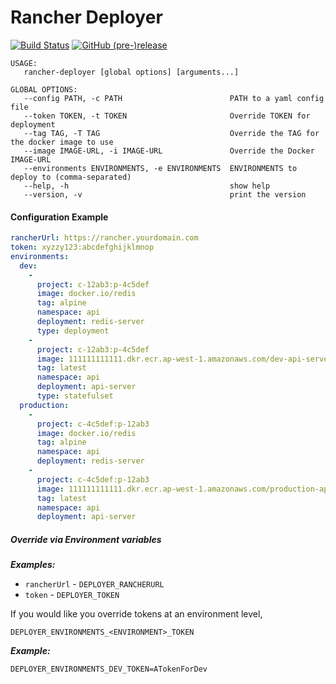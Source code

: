 # Rancher Deployer

[![Build Status](https://travis-ci.com/niranjan94/rancher-deployer.svg?branch=master)](https://travis-ci.com/niranjan94/rancher-deployer) 
[![GitHub (pre-)release](https://img.shields.io/github/release/niranjan94/rancher-deployer/all.svg)](https://github.com/niranjan94/rancher-deployer/releases/latest)



```
USAGE:
   rancher-deployer [global options] [arguments...]

GLOBAL OPTIONS:
   --config PATH, -c PATH                        PATH to a yaml config file
   --token TOKEN, -t TOKEN                       Override TOKEN for deployment
   --tag TAG, -T TAG                             Override the TAG for the docker image to use
   --image IMAGE-URL, -i IMAGE-URL               Override the Docker IMAGE-URL
   --environments ENVIRONMENTS, -e ENVIRONMENTS  ENVIRONMENTS to deploy to (comma-separated)
   --help, -h                                    show help
   --version, -v                                 print the version
```

#### Configuration Example

```yaml
rancherUrl: https://rancher.yourdomain.com
token: xyzzy123:abcdefghijklmnop
environments:
  dev:
    -
      project: c-12ab3:p-4c5def
      image: docker.io/redis
      tag: alpine
      namespace: api
      deployment: redis-server
      type: deployment
    -
      project: c-12ab3:p-4c5def
      image: 111111111111.dkr.ecr.ap-west-1.amazonaws.com/dev-api-server
      tag: latest
      namespace: api
      deployment: api-server
      type: statefulset
  production:
    -
      project: c-4c5def:p-12ab3
      image: docker.io/redis
      tag: alpine
      namespace: api
      deployment: redis-server
    -
      project: c-4c5def:p-12ab3
      image: 111111111111.dkr.ecr.ap-west-1.amazonaws.com/production-api-server
      tag: latest
      namespace: api
      deployment: api-server
```

##### Override via Environment variables

_**Examples:**_

- `rancherUrl` - `DEPLOYER_RANCHERURL`
- `token` - `DEPLOYER_TOKEN`

If you would like you override tokens at an environment level,

`DEPLOYER_ENVIRONMENTS_<ENVIRONMENT>_TOKEN`

_**Example:**_

`DEPLOYER_ENVIRONMENTS_DEV_TOKEN=ATokenForDev`
